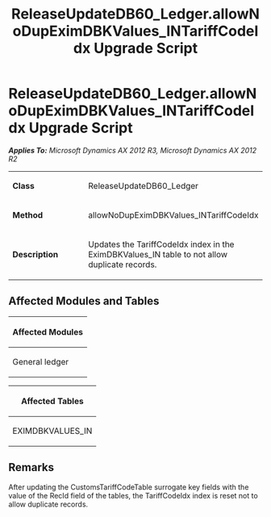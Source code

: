 ﻿---
title: ReleaseUpdateDB60_Ledger.allowNoDupEximDBKValues_INTariffCodeIdx Upgrade Script
TOCTitle: ReleaseUpdateDB60_Ledger.allowNoDupEximDBKValues_INTariffCodeIdx Upgrade Script
ms:assetid: 40e08b5f-960c-3b49-931a-9fc0c684e068
ms:mtpsurl: https://msdn.microsoft.com/en-us/library/JJ718810(v=AX.60)
ms:contentKeyID: 49707854
ms.date: 05/18/2015
mtps_version: v=AX.60
---

# ReleaseUpdateDB60\_Ledger.allowNoDupEximDBKValues\_INTariffCodeIdx Upgrade Script 


_**Applies To:** Microsoft Dynamics AX 2012 R3, Microsoft Dynamics AX 2012 R2_

<table>
<colgroup>
<col style="width: 50%" />
<col style="width: 50%" />
</colgroup>
<tbody>
<tr class="odd">
<td><p><strong>Class</strong></p></td>
<td><p>ReleaseUpdateDB60_Ledger</p></td>
</tr>
<tr class="even">
<td><p><strong>Method</strong></p></td>
<td><p>allowNoDupEximDBKValues_INTariffCodeIdx</p></td>
</tr>
<tr class="odd">
<td><p><strong>Description</strong></p></td>
<td><p>Updates the TariffCodeIdx index in the EximDBKValues_IN table to not allow duplicate records.</p></td>
</tr>
</tbody>
</table>


## Affected Modules and Tables

<table>
<colgroup>
<col style="width: 100%" />
</colgroup>
<thead>
<tr class="header">
<th><p>Affected Modules</p></th>
</tr>
</thead>
<tbody>
<tr class="odd">
<td><p>General ledger</p></td>
</tr>
</tbody>
</table>


<table>
<colgroup>
<col style="width: 100%" />
</colgroup>
<thead>
<tr class="header">
<th><p>Affected Tables</p></th>
</tr>
</thead>
<tbody>
<tr class="odd">
<td><p>EXIMDBKVALUES_IN</p></td>
</tr>
</tbody>
</table>


## Remarks

After updating the CustomsTariffCodeTable surrogate key fields with the value of the RecId field of the tables, the TariffCodeIdx index is reset not to allow duplicate records.

  


